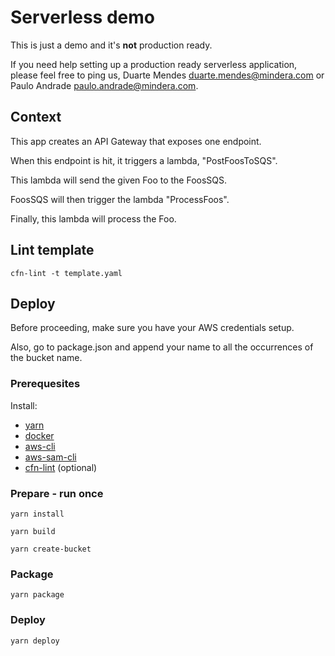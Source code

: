 # Serverless demo

This is just a demo and it's **not** production ready.  

If you need help setting up a production ready serverless application, please feel free to ping us, Duarte Mendes <duarte.mendes@mindera.com> or Paulo Andrade <paulo.andrade@mindera.com>.

## Context

This app creates an API Gateway that exposes one endpoint.  

When this endpoint is hit, it triggers a lambda, "PostFoosToSQS".  

This lambda will send the given Foo to the FoosSQS.  

FoosSQS will then trigger the lambda "ProcessFoos".  

Finally, this lambda will process the Foo.

## Lint template

`cfn-lint -t template.yaml`

## Deploy

Before proceeding, make sure you have your AWS credentials setup.  

Also, go to package.json and append your name to all the occurrences of the bucket name.

### Prerequesites

Install:
- [yarn](https://yarnpkg.com/en/docs/install#mac-stable)  
- [docker](https://www.docker.com/products/docker-desktop)  
- [aws-cli](https://docs.aws.amazon.com/cli/latest/userguide/install-cliv2.html)  
- [aws-sam-cli](https://docs.aws.amazon.com/serverless-application-model/latest/developerguide/serverless-sam-cli-install.html)  
- [cfn-lint](https://github.com/aws-cloudformation/cfn-python-lint) (optional)  

### Prepare - run once

`yarn install`

`yarn build`

`yarn create-bucket`

### Package

`yarn package`

### Deploy

`yarn deploy`
